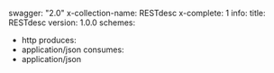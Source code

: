 swagger: "2.0"
x-collection-name: RESTdesc
x-complete: 1
info:
  title: RESTdesc
  version: 1.0.0
schemes:
- http
produces:
- application/json
consumes:
- application/json